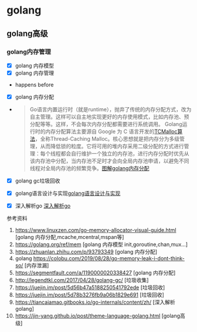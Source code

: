   # golang

  ## golang高级
  ### golang内存管理
  - [x] golang 内存模型
  - [x] golang 内存管理
  - happens before
  - [x] golang 内存分配
   - > Go语言内置运行时（就是runtime），抛弃了传统的内存分配方式，改为自主管理。这样可以自主地实现更好的内存使用模式，比如内存池、预分配等等。这样，不会每次内存分配都需要进行系统调用。
Golang运行时的内存分配算法主要源自 Google 为 C 语言开发的[TCMalloc算法](https://wallenwang.com/2018/11/tcmalloc/)，全称Thread-Caching Malloc。核心思想就是把内存分为多级管理，从而降低锁的粒度。它将可用的堆内存采用二级分配的方式进行管理：每个线程都会自行维护一个独立的内存池，进行内存分配时优先从该内存池中分配，当内存池不足时才会向全局内存池申请，以避免不同线程对全局内存池的频繁竞争。[图解golang内存分配]([图解golang内存分配](https://juejin.im/post/5c888a79e51d456ed11955a8))

  - [x] golang gc垃圾回收
  - [x] golang语言设计与实现[golang语言设计与实现](https://draveness.me/golang/)
  - [x] 深入解析go [深入解析go](https://tiancaiamao.gitbooks.io/go-internals/content/zh/) 


参考资料
1. https://www.linuxzen.com/go-memory-allocator-visual-guide.html [golang 内存分配,mcache,mcentral,mspan等]
2. https://golang.org/ref/mem [golang 内存模型 init,goroutine,chan,mux...]
3. https://zhuanlan.zhihu.com/p/93793349 [golang 内存分配]
4. golang https://colobu.com/2019/08/28/go-memory-leak-i-dont-think-so/ [内存泄漏]
5. https://segmentfault.com/a/1190000020338427 [golang 内存分配]
6. http://legendtkl.com/2017/04/28/golang-gc/ [垃圾收集]
7. https://juejin.im/post/5d56b47a5188250541792ede [垃圾回收]
8. https://juejin.im/post/5d78b3276fb9a06b1829e691 [垃圾回收]
9. https://tiancaiamao.gitbooks.io/go-internals/content/zh/ [深入解析golang]
10. https://jin-yang.github.io/post/theme-language-golang.html [golang高级]